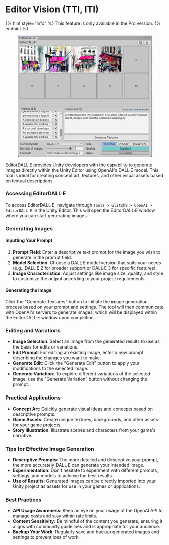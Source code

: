 # Editor Vision (TTI, ITI)

{% hint style="info" %}
This feature is only available in the Pro version.
{% endhint %}

<figure><img src="../../.gitbook/assets/image (27).png" alt="" width="563"><figcaption></figcaption></figure>

EditorDALL·E provides Unity developers with the capability to generate images directly within the Unity Editor using OpenAI's DALL·E model. This tool is ideal for creating concept art, textures, and other visual assets based on textual descriptions.

### Accessing EditorDALL·E

To access EditorDALL·E, navigate through `Tools > Glitch9 > OpenAI > EditorDALL·E` in the Unity Editor. This will open the EditorDALL·E window where you can start generating images.

### Generating Images

#### Inputting Your Prompt

1. **Prompt Field**: Enter a descriptive text prompt for the image you wish to generate in the prompt field.
2. **Model Selection**: Choose a DALL·E model version that suits your needs (e.g., DALL·E 2 for broader support or DALL·E 3 for specific features).
3. **Image Characteristics**: Adjust settings like image size, quality, and style to customize the output according to your project requirements.

#### Generating the Image

Click the "Generate Textures" button to initiate the image generation process based on your prompt and settings. The tool will then communicate with OpenAI's servers to generate images, which will be displayed within the EditorDALL·E window upon completion.

### Editing and Variations

* **Image Selection**: Select an image from the generated results to use as the basis for edits or variations.
* **Edit Prompt**: For editing an existing image, enter a new prompt describing the changes you want to make.
* **Generate Edit**: Click the "Generate Edit" button to apply your modifications to the selected image.
* **Generate Variation**: To explore different variations of the selected image, use the "Generate Variation" button without changing the prompt.

### Practical Applications

* **Concept Art**: Quickly generate visual ideas and concepts based on descriptive prompts.
* **Game Assets**: Create unique textures, backgrounds, and other assets for your game projects.
* **Story Illustration**: Illustrate scenes and characters from your game's narrative.

### Tips for Effective Image Generation

* **Descriptive Prompts**: The more detailed and descriptive your prompt, the more accurately DALL·E can generate your intended image.
* **Experimentation**: Don't hesitate to experiment with different prompts, settings, and models to achieve the best results.
* **Use of Results**: Generated images can be directly imported into your Unity project as assets for use in your games or applications.

### Best Practices

* **API Usage Awareness**: Keep an eye on your usage of the OpenAI API to manage costs and stay within rate limits.
* **Content Sensitivity**: Be mindful of the content you generate, ensuring it aligns with community guidelines and is appropriate for your audience.
* **Backup Your Work**: Regularly save and backup generated images and settings to prevent loss of work.
